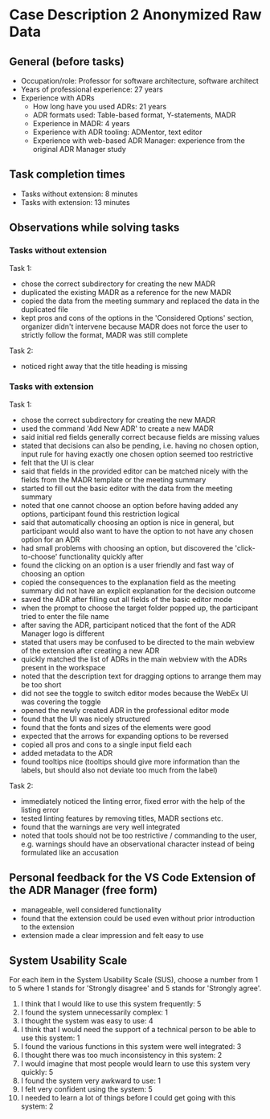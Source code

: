 # Case Description 2 Anonymized Raw Data

## General (before tasks)

* Occupation/role: Professor for software architecture, software architect
* Years of professional experience: 27 years
* Experience with ADRs
  * How long have you used ADRs: 21 years
  * ADR formats used: Table-based format, Y-statements, MADR
  * Experience in MADR: 4 years
  * Experience with ADR tooling: ADMentor, text editor
  * Experience with web-based ADR Manager: experience from the original ADR Manager study


## Task completion times

* Tasks without extension: 8 minutes
* Tasks with extension: 13 minutes


## Observations while solving tasks

### Tasks without extension

Task 1:

* chose the correct subdirectory for creating the new MADR
* duplicated the existing MADR as a reference for the new MADR
* copied the data from the meeting summary and replaced the data in the duplicated file
* kept pros and cons of the options in the 'Considered Options' section, organizer didn't intervene because MADR does not force the user to strictly follow the format, MADR was still complete


Task 2:

* noticed right away that the title heading is missing

### Tasks with extension

Task 1:

* chose the correct subdirectory for creating the new MADR
* used the command 'Add New ADR' to create a new MADR
* said initial red fields generally correct because fields are missing values
* stated that decisions can also be pending, i.e. having no chosen option, input rule for having exactly one chosen option seemed too restrictive
* felt that the UI is clear
* said that fields in the provided editor can be matched nicely with the fields from the MADR template or the meeting summary
* started to fill out the basic editor with the data from the meeting summary
* noted that one cannot choose an option before having added any options, participant found this restriction logical
* said that automatically choosing an option is nice in general, but participant would also want to have the option to not have any chosen option for an ADR
* had small problems with choosing an option, but discovered the 'click-to-choose' functionality quickly after
* found the clicking on an option is a user friendly and fast way of choosing an option
* copied the consequences to the explanation field as the meeting summary did not have an explicit explanation for the decision outcome
* saved the ADR after filling out all fields of the basic editor mode
* when the prompt to choose the target folder popped up, the participant tried to enter the file name
* after saving the ADR, participant noticed that the font of the ADR Manager logo is different
* stated that users may be confused to be directed to the main webview of the extension after creating a new ADR
* quickly matched the list of ADRs in the main webview with the ADRs present in the workspace
* noted that the description text for dragging options to arrange them may be too short
* did not see the toggle to switch editor modes because the WebEx UI was covering the toggle
* opened the newly created ADR in the professional editor mode
* found that the UI was nicely structured
* found that the fonts and sizes of the elements were good
* expected that the arrows for expanding options to be reversed
* copied all pros and cons to a single input field each
* added metadata to the ADR
* found tooltips nice (tooltips should give more information than the labels, but should also not deviate too much from the label)


Task 2:

* immediately noticed the linting error, fixed error with the help of the listing error
* tested linting features by removing titles, MADR sections etc.
* found that the warnings are very well integrated
* noted that tools should not be too restrictive / commanding to the user, e.g. warnings should have an observational character instead of being formulated like an accusation


## Personal feedback for the VS Code Extension of the ADR Manager (free form)

* manageable, well considered functionality
* found that the extension could be used even without prior introduction to the extension
* extension made a clear impression and felt easy to use


## System Usability Scale

For each item in the System Usability Scale (SUS), choose a number from 1 to 5 where 1 stands for 'Strongly disagree' and 5 stands for 'Strongly agree'.

1. I think that I would like to use this system frequently: 5
2. I found the system unnecessarily complex: 1
3. I thought the system was easy to use: 4
4. I think that I would need the support of a technical person to be able to use this system: 1
5. I found the various functions in this system were well integrated: 3
6. I thought there was too much inconsistency in this system: 2
7. I would imagine that most people would learn to use this system very quickly: 5
8. I found the system very awkward to use: 1
9. I felt very confident using the system: 5
10. I needed to learn a lot of things before I could get going with this system: 2

